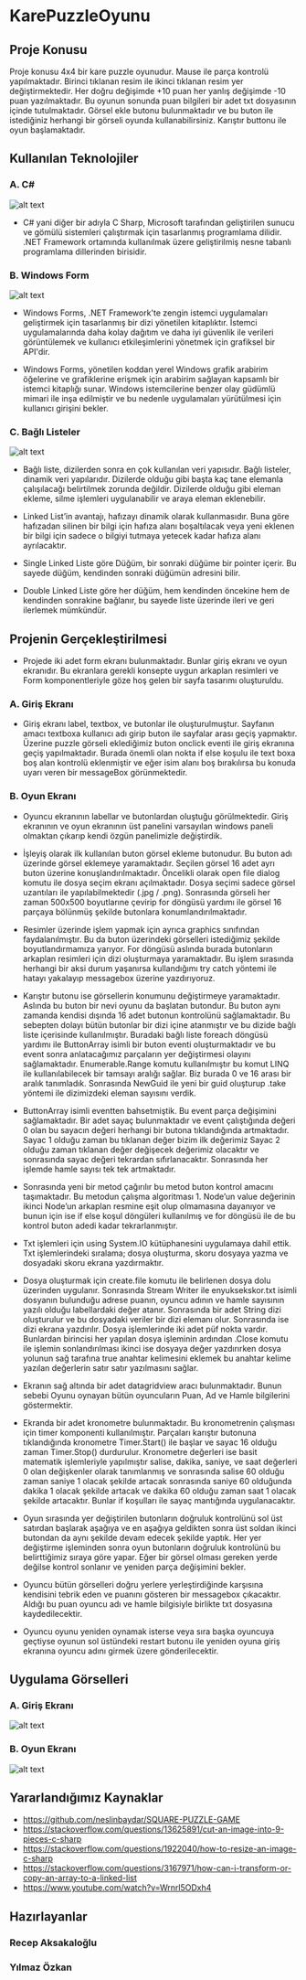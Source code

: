 # KarePuzzleOyunu
## Proje Konusu
Proje konusu 4x4 bir kare puzzle oyunudur. Mause ile parça kontrolü yapılmaktadır. Birinci tıklanan resim ile ikinci tıklanan resim yer değiştirmektedir. Her doğru değişimde +10 puan her yanlış değişimde -10 puan yazılmaktadır. Bu oyunun sonunda puan bilgileri bir adet txt dosyasının içinde tutulmaktadır. Görsel ekle butonu bulunmaktadır ve bu buton ile istediğiniz herhangi bir görseli oyunda kullanabilirsiniz. Karıştır buttonu ile oyun başlamaktadır.

## Kullanılan Teknolojiler
### A. C#
![alt text](https://upload.wikimedia.org/wikipedia/commons/thumb/0/0d/C_Sharp_wordmark.svg/2048px-C_Sharp_wordmark.svg.png)
* C# yani diğer bir adıyla C Sharp, Microsoft tarafından geliştirilen sunucu ve gömülü sistemleri çalıştırmak için tasarlanmış programlama dilidir. .NET Framework ortamında kullanılmak üzere geliştirilmiş nesne tabanlı programlama dillerinden birisidir.

### B. Windows Form
![alt text](https://www.infragistics.com/community/cfs-file/__key/communityserver-blogs-components-weblogfiles/00-00-00-04-34/1768.dev_2D00_tools_2D00_Windows_2D00_Forms_2D00_release_2D00_notes.jpg)
* Windows Forms, .NET Framework'te zengin istemci uygulamaları geliştirmek için tasarlanmış bir dizi yönetilen kitaplıktır. İstemci uygulamalarında daha kolay dağıtım ve daha iyi güvenlik ile verileri görüntülemek ve kullanıcı etkileşimlerini yönetmek için grafiksel bir API'dir.

* Windows Forms, yönetilen koddan yerel Windows grafik arabirim öğelerine ve grafiklerine erişmek için arabirim sağlayan kapsamlı bir istemci kitaplığı sunar. Windows istemcilerine benzer olay güdümlü mimari ile inşa edilmiştir ve bu nedenle uygulamaları yürütülmesi için kullanıcı girişini bekler.

### C. Bağlı Listeler
![alt text](https://zahidtekbas.com.tr/wp-content/uploads/2017/09/linked_list.jpg)

* Bağlı liste, dizilerden sonra en çok kullanılan veri yapısıdır. Bağlı listeler, dinamik veri yapılarıdır. Dizilerde olduğu gibi başta kaç tane elemanla çalışılacağı belirtilmek zorunda değildir. Dizilerde olduğu gibi eleman ekleme, silme işlemleri uygulanabilir ve araya eleman eklenebilir.

* Linked List’in avantajı, hafızayı dinamik olarak kullanmasıdır. Buna göre hafızadan silinen bir bilgi için hafıza alanı boşaltılacak veya yeni eklenen bir bilgi için sadece o bilgiyi tutmaya yetecek kadar hafıza alanı ayrılacaktır.

* Single Linked Liste göre Düğüm, bir sonraki düğüme bir pointer içerir. Bu sayede düğüm, kendinden sonraki düğümün adresini bilir.
* Double Linked Liste göre her düğüm, hem kendinden öncekine hem de kendinden sonrakine bağlanır, bu sayede liste üzerinde ileri ve geri ilerlemek mümkündür.

## Projenin Gerçekleştirilmesi
* Projede iki adet form ekranı bulunmaktadır. Bunlar giriş ekranı ve oyun ekranıdır. Bu ekranlara gerekli konsepte uygun arkaplan resimleri ve Form komponentleriyle göze hoş gelen bir sayfa tasarımı oluşturuldu.

### A. Giriş Ekranı
* Giriş ekranı label, textbox, ve butonlar ile oluşturulmuştur. Sayfanın amacı textboxa kullanıcı adı girip buton ile sayfalar arası geçiş yapmaktır. Üzerine puzzle görseli eklediğimiz buton onclick eventi ile giriş ekranına geçiş yapılmaktadır. Burada önemli olan nokta if else koşulu ile text boxa boş alan kontrolü eklenmiştir ve eğer isim alanı boş bırakılırsa bu konuda uyarı veren bir messageBox görünmektedir.

### B. Oyun Ekranı
* Oyuncu ekranının labellar ve butonlardan oluştuğu görülmektedir. 
Giriş ekranının ve oyun ekranının üst panelini varsayılan windows paneli olmaktan çıkarıp kendi özgün panelimizle değiştirdik.

* İşleyiş olarak ilk kullanılan buton görsel ekleme butonudur. Bu buton adı üzerinde görsel eklemeye yaramaktadır. Seçilen görsel 16 adet ayrı buton üzerine konuşlandırılmaktadır. Öncelikli olarak open file dialog komutu ile dosya seçim ekranı açılmaktadır. Dosya seçimi sadece görsel uzantıları ile yapılabilmektedir (.jpg / .png). Sonrasında görseli her zaman 500x500 boyutlarıne çevirip for döngüsü yardımı ile görsel 16 parçaya bölünmüş şekilde butonlara konumlandırılmaktadır.
* Resimler üzerinde işlem yapmak için ayrıca graphics sınıfından faydalanılmıştır. Bu da buton üzerindeki görselleri istediğimiz şekilde boyutlandırmamıza yarıyor. For döngüsü aslında burada butonların arkaplan resimleri için dizi oluşturmaya yaramaktadır.
Bu işlem sırasında herhangi bir aksi durum yaşanırsa kullandığımı try catch yöntemi ile hatayı yakalayıp messagebox üzerine yazdırıyoruz.

* Karıştır butonu ise görsellerin konumunu değiştirmeye yaramaktadır. Aslında bu buton bir nevi oyunu da başlatan butondur. Bu buton aynı zamanda kendisi dışında 16 adet butonun kontrolünü sağlamaktadır. Bu sebepten dolayı bütün butonlar bir dizi içine atanmıştır ve bu dizide bağlı liste içerisinde kullanılmıştır. Buradaki bağlı liste foreach döngüsü yardımı ile  ButtonArray isimli bir buton eventi oluşturmaktadır ve bu event sonra anlatacağımız parçaların yer değiştirmesi olayını sağlamaktadır.  Enumerable.Range komutu kullanılmıştır bu komut LINQ ile kullanılabilecek bir tamsayı aralığı sağlar. Biz burada 0 ve 16 arası bir aralık tanımladık.  Sonrasında NewGuid ile yeni bir guid oluşturup .take yöntemi ile dizimizdeki eleman sayısını verdik.

* ButtonArray isimli eventten bahsetmiştik. Bu event parça değişimini sağlamaktadır. Bir adet sayaç bulunmaktadır ve event çalıştığında değeri 0 olan bu sayacın değeri herhangi bir butona tıklandığında artmaktadır. Sayac 1 olduğu zaman bu tıklanan değer bizim ilk değerimiz Sayac 2 olduğu zaman tıklanan değer değişecek değerimiz olacaktır ve sonrasında sayac değeri tekrardan sıfırlanacaktır. Sonrasında her işlemde hamle sayısı tek tek artmaktadır. 

* Sonrasında yeni bir metod çağırılır bu metod buton kontrol amacını taşımaktadır. Bu metodun çalışma algoritması 1. Node’un value değerinin ikinci Node’un arkaplan resmine eşit olup olmamasına dayanıyor ve bunun için ise if else koşul döngüleri kullanılmış ve for döngüsü ile de bu kontrol buton adedi kadar tekrarlanmıştır. 

* Txt işlemleri için using System.IO kütüphanesini uygulamaya dahil ettik. Txt işlemlerindeki sıralama; dosya oluşturma, skoru dosyaya yazma ve dosyadaki skoru ekrana yazdırmaktır. 

* Dosya oluşturmak için create.file komutu ile belirlenen dosya dolu üzerinden uygulanır. Sonrasında Stream Writer ile enyuksekskor.txt isimli dosyanın bulunduğu adrese puanın, oyuncu adının ve hamle sayısının yazılı olduğu labellardaki değer atanır.	Sonrasında bir adet String dizi oluşturulur ve bu dosyadaki veriler bir dizi elemanı olur. Sonrasında ise dizi ekrana yazdırılır. Dosya işlemlerinde iki adet püf nokta vardır. Bunlardan birincisi her yapılan dosya işleminin ardından .Close komutu ile işlemin sonlandırılması ikinci ise dosyaya değer yazdırırken dosya yolunun sağ tarafına true anahtar kelimesini eklemek bu anahtar kelime yazılan değerlerin satır satır yazılmasını sağlar. 
* Ekranın sağ altında bir adet datagridview aracı bulunmaktadır. Bunun sebebi Oyunu oynayan bütün oyuncuların Puan, Ad ve Hamle bilgilerini göstermektir.

* Ekranda bir adet kronometre bulunmaktadır. Bu kronometrenin çalışması için timer komponenti kullanılmıştır. Parçaları karıştır butonuna tıklandığında kronometre Timer.Start() ile başlar ve sayac 16 olduğu zaman Timer.Stop() durdurulur. Kronometre değerleri ise basit matematik işlemleriyle yapılmıştır salise, dakika, saniye, ve saat değerleri 0 olan değişkenler olarak tanımlanmış ve sonrasında salise 60 olduğu zaman saniye 1 olacak şekilde artacak sonrasında saniye 60 olduğunda dakika 1 olacak şekilde artacak ve dakika 60 olduğu zaman saat 1 olacak şekilde artacaktır. Bunlar if koşulları ile sayaç mantığında uygulanacaktır.

* Oyun sırasında yer değiştirilen butonların doğruluk kontrolünü sol üst satırdan başlarak aşağıya ve en aşağıya geldikten sonra üst soldan ikinci butondan da aynı şekilde devam edecek şekilde yaptık. Her yer değiştirme işleminden sonra oyun butonların doğruluk kontrolünü bu belirttiğimiz sıraya göre yapar. Eğer bir görsel olması gereken yerde değilse kontrol sonlanır ve yeniden parça değişimini bekler.

* Oyuncu bütün görselleri doğru yerlere yerleştirdiğinde karşısına kendisini tebrik eden ve puanını gösteren bir messagebox çıkacaktır. 
Aldığı bu puan oyuncu adı ve hamle bilgisiyle birlikte txt dosyasına kaydedilecektir.

* Oyuncu oyunu yeniden oynamak isterse veya sıra başka oyuncuya geçtiyse oyunun sol üstündeki restart butonu ile yeniden oyuna giriş ekranına oyuncu adını girmek üzere gönderilecektir.

## Uygulama Görselleri

### A. Giriş Ekranı
![alt text](https://github.com/Recep-Aksakakaloglu/KarePuzzleOyunu/blob/master/Giri%C5%9F%20Ekran%C4%B1.PNG?raw=true)

### B. Oyun Ekranı
![alt text](https://github.com/Recep-Aksakakaloglu/KarePuzzleOyunu/blob/master/Oyun%20Ekran%C4%B1.PNG?raw=true)

## Yararlandığımız Kaynaklar
* https://github.com/neslinbaydar/SQUARE-PUZZLE-GAME
* https://stackoverflow.com/questions/13625891/cut-an-image-into-9-pieces-c-sharp
* https://stackoverflow.com/questions/1922040/how-to-resize-an-image-c-sharp
* https://stackoverflow.com/questions/3167971/how-can-i-transform-or-copy-an-array-to-a-linked-list
* https://www.youtube.com/watch?v=Wrnrl5ODxh4

## Hazırlayanlar
### Recep Aksakaloğlu
### Yılmaz Özkan
